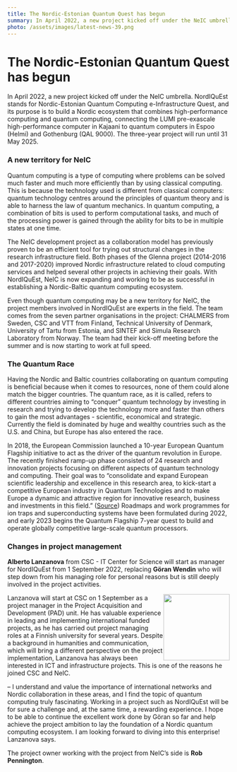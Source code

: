 ```yaml
---
title: The Nordic-Estonian Quantum Quest has begun
summary: In April 2022, a new project kicked off under the NeIC umbrella. NordIQuEst stands for Nordic-Estonian Quantum Computing e-Infrastructure Quest, and its purpose is to build a Nordic ecosystem that combines high-performance computing and quantum computing. 
photo: /assets/images/latest-news-39.png
---
```


The Nordic-Estonian Quantum Quest has begun
===========================

In April 2022, a new project kicked off under the NeIC umbrella. NordIQuEst stands for Nordic-Estonian Quantum Computing e-Infrastructure Quest, and its purpose is to build a Nordic ecosystem that combines high-performance computing and quantum computing, connecting the LUMI pre-exascale high-performance computer in Kajaani to quantum computers in Espoo (Helmi) and Gothenburg (QAL 9000). The three-year project will run until 31 May 2025.

### A new territory for NeIC

Quantum computing is a type of computing where problems can be solved much faster and much more efficiently than by using classical computing. This is because the technology used is different from classical computers: quantum technology centres around the principles of quantum theory and is able to harness the law of quantum mechanics. In quantum computing, a combination of bits is used to perform computational tasks, and much of the processing power is gained through the ability for bits to be in multiple states at one time. 

The NeIC development project as a collaboration model has previously proven to be an efficient tool for trying out structural changes in the research infrastructure field. Both phases of the Glenna project (2014-2016 and 2017-2020) improved Nordic infrastructure related to cloud computing services and helped several other projects in achieving their goals. With NordIQuEst, NeIC is now expanding and working to be as successful in establishing a Nordic-Baltic quantum computing ecosystem.  

Even though quantum computing may be a new territory for NeIC, the project members involved in NordIQuEst are experts in the field. The team comes from the seven partner organisations in the project: CHALMERS from Sweden, CSC and VTT from Finland, Technical University of Denmark, University of Tartu from Estonia, and SINTEF and Simula Research Laboratory from Norway. The team had their kick-off meeting before the summer and is now starting to work at full speed. 

### The Quantum Race

Having the Nordic and Baltic countries collaborating on quantum computing is beneficial because when it comes to resources, none of them could alone match the bigger countries. The quantum race, as it is called, refers to different countries aiming to “conquer” quantum technology by investing in research and trying to develop the technology more and faster than others to gain the most advantages - scientific, economical and strategic. Currently the field is dominated by huge and wealthy countries such as the U.S. and China, but Europe has also entered the race. 

In 2018, the European Commission launched a 10-year European Quantum Flagship initiative to act as the driver of the quantum revolution in Europe. The recently finished ramp-up phase consisted of 24 research and innovation projects focusing on different aspects of quantum technology and computing. Their goal was to “consolidate and expand European scientific leadership and excellence in this research area, to kick-start a competitive European industry in Quantum Technologies and to make Europe a dynamic and attractive region for innovative research, business and investments in this field.” ([Source](https://qt.eu/about-quantum-flagship/introduction-to-the-quantum-flagship/)) Roadmaps and work programmes for ion traps and superconducting systems have been formulated during 2022, and early 2023 begins the Quantum Flagship 7-year quest to build and operate globally competitive large-scale quantum processors.

### Changes in project management 

**Alberto Lanzanova** from CSC - IT Center for Science will start as manager for NordIQuEst from 1 September 2022, replacing **Göran Wendin** who will step down from his managing role for personal reasons but is still deeply involved in the project activities.

<img class="normal" src="{% include baseurl %}/assets/images/news/alberto-lanzanova.jpg" height="150" style="float: right">

Lanzanova will start at CSC on 1 September as a project manager in the Project Acquisition and Development (PAD) unit. He has valuable experience in leading and implementing international funded projects, as he has carried out project managing roles at a Finnish university for several years. Despite a background in humanities and communication, which will bring a different perspective on the project implementation, Lanzanova has always been interested in ICT and infrastructure projects. This is one of the reasons he joined CSC and NeIC.

– I understand and value the importance of international networks and Nordic collaboration in these areas, and I find the topic of quantum computing truly fascinating. Working in a project such as NordIQuEst will be for sure a challenge and, at the same time, a rewarding experience. I hope to be able to continue the excellent work done by Göran so far and help achieve the project ambition to lay the foundation of a Nordic quantum computing ecosystem. I am looking forward to diving into this enterprise! Lanzanova says.

The project owner working with the project from NeIC’s side is **Rob Pennington**. 
